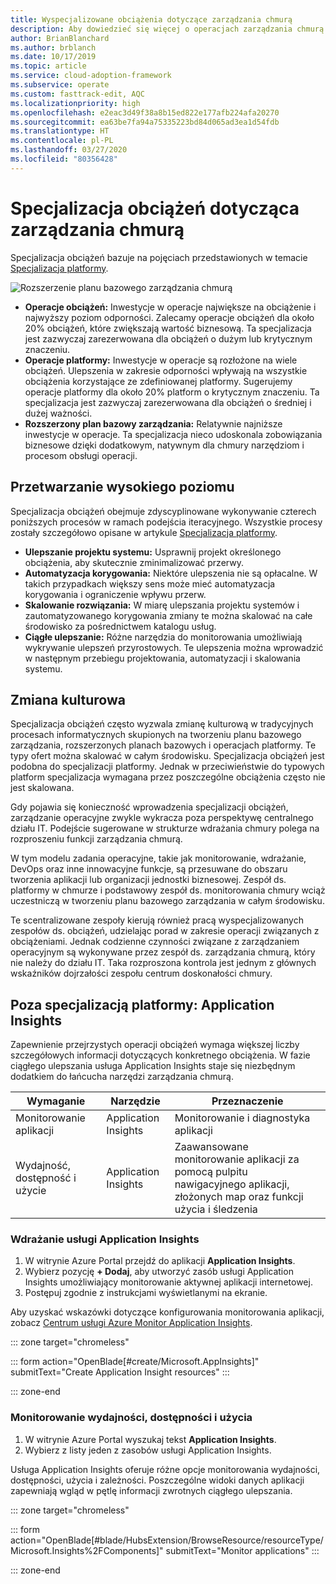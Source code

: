 ```yaml
---
title: Wyspecjalizowane obciążenia dotyczące zarządzania chmurą
description: Aby dowiedzieć się więcej o operacjach zarządzania chmurą dotyczących wyspecjalizowanych obciążeń, skorzystaj z podręcznika Cloud Adoption Framework dla platformy Azure.
author: BrianBlanchard
ms.author: brblanch
ms.date: 10/17/2019
ms.topic: article
ms.service: cloud-adoption-framework
ms.subservice: operate
ms.custom: fasttrack-edit, AQC
ms.localizationpriority: high
ms.openlocfilehash: e2eac3d49f38a8b15ed822e177afb224afa20270
ms.sourcegitcommit: ea63be7fa94a75335223bd84d065ad3ea1d54fdb
ms.translationtype: HT
ms.contentlocale: pl-PL
ms.lasthandoff: 03/27/2020
ms.locfileid: "80356428"
---
```

# <a name="workload-specialization-for-cloud-management"></a>Specjalizacja obciążeń dotycząca zarządzania chmurą

Specjalizacja obciążeń bazuje na pojęciach przedstawionych w temacie [Specjalizacja platformy](./platform-specialization.md).

![Rozszerzenie planu bazowego zarządzania chmurą](../../_images/manage/beyond-the-baseline.png)

- **Operacje obciążeń:** Inwestycje w operacje największe na obciążenie i najwyższy poziom odporności. Zalecamy operacje obciążeń dla około 20% obciążeń, które zwiększają wartość biznesową. Ta specjalizacja jest zazwyczaj zarezerwowana dla obciążeń o dużym lub krytycznym znaczeniu.
- **Operacje platformy:** Inwestycje w operacje są rozłożone na wiele obciążeń. Ulepszenia w zakresie odporności wpływają na wszystkie obciążenia korzystające ze zdefiniowanej platformy. Sugerujemy operacje platformy dla około 20% platform o krytycznym znaczeniu. Ta specjalizacja jest zazwyczaj zarezerwowana dla obciążeń o średniej i dużej ważności.
- **Rozszerzony plan bazowy zarządzania:** Relatywnie najniższe inwestycje w operacje. Ta specjalizacja nieco udoskonala zobowiązania biznesowe dzięki dodatkowym, natywnym dla chmury narzędziom i procesom obsługi operacji.

## <a name="high-level-process"></a>Przetwarzanie wysokiego poziomu

Specjalizacja obciążeń obejmuje zdyscyplinowane wykonywanie czterech poniższych procesów w ramach podejścia iteracyjnego. Wszystkie procesy zostały szczegółowo opisane w artykule [Specjalizacja platformy](./platform-specialization.md).

- **Ulepszanie projektu systemu:** Usprawnij projekt określonego obciążenia, aby skutecznie zminimalizować przerwy.
- **Automatyzacja korygowania:** Niektóre ulepszenia nie są opłacalne. W takich przypadkach większy sens może mieć automatyzacja korygowania i ograniczenie wpływu przerw.
- **Skalowanie rozwiązania:** W miarę ulepszania projektu systemów i zautomatyzowanego korygowania zmiany te można skalować na całe środowisko za pośrednictwem katalogu usług.
- **Ciągłe ulepszanie:** Różne narzędzia do monitorowania umożliwiają wykrywanie ulepszeń przyrostowych. Te ulepszenia można wprowadzić w następnym przebiegu projektowania, automatyzacji i skalowania systemu.

## <a name="cultural-change"></a>Zmiana kulturowa

Specjalizacja obciążeń często wyzwala zmianę kulturową w tradycyjnych procesach informatycznych skupionych na tworzeniu planu bazowego zarządzania, rozszerzonych planach bazowych i operacjach platformy. Te typy ofert można skalować w całym środowisku. Specjalizacja obciążeń jest podobna do specjalizacji platformy. Jednak w przeciwieństwie do typowych platform specjalizacja wymagana przez poszczególne obciążenia często nie jest skalowana.

Gdy pojawia się konieczność wprowadzenia specjalizacji obciążeń, zarządzanie operacyjne zwykle wykracza poza perspektywę centralnego działu IT. Podejście sugerowane w strukturze wdrażania chmury polega na rozproszeniu funkcji zarządzania chmurą.

W tym modelu zadania operacyjne, takie jak monitorowanie, wdrażanie, DevOps oraz inne innowacyjne funkcje, są przesuwane do obszaru tworzenia aplikacji lub organizacji jednostki biznesowej. Zespół ds. platformy w chmurze i podstawowy zespół ds. monitorowania chmury wciąż uczestniczą w tworzeniu planu bazowego zarządzania w całym środowisku.

Te scentralizowane zespoły kierują również pracą wyspecjalizowanych zespołów ds. obciążeń, udzielając porad w zakresie operacji związanych z obciążeniami. Jednak codzienne czynności związane z zarządzaniem operacyjnym są wykonywane przez zespół ds. zarządzania chmurą, który nie należy do działu IT. Taka rozproszona kontrola jest jednym z głównych wskaźników dojrzałości zespołu centrum doskonałości chmury.

## <a name="beyond-platform-specialization-application-insights"></a>Poza specjalizacją platformy: Application Insights

Zapewnienie przejrzystych operacji obciążeń wymaga większej liczby szczegółowych informacji dotyczących konkretnego obciążenia. W fazie ciągłego ulepszania usługa Application Insights staje się niezbędnym dodatkiem do łańcucha narzędzi zarządzania chmurą.

|Wymaganie|Narzędzie|Przeznaczenie|
|---|---|---|
|Monitorowanie aplikacji|Application Insights|Monitorowanie i diagnostyka aplikacji|
|Wydajność, dostępność i użycie|Application Insights|Zaawansowane monitorowanie aplikacji za pomocą pulpitu nawigacyjnego aplikacji, złożonych map oraz funkcji użycia i śledzenia|

### <a name="deploy-application-insights"></a>Wdrażanie usługi Application Insights

1. W witrynie Azure Portal przejdź do aplikacji **Application Insights**.
1. Wybierz pozycję **+ Dodaj**, aby utworzyć zasób usługi Application Insights umożliwiający monitorowanie aktywnej aplikacji internetowej.
1. Postępuj zgodnie z instrukcjami wyświetlanymi na ekranie.

Aby uzyskać wskazówki dotyczące konfigurowania monitorowania aplikacji, zobacz [Centrum usługi Azure Monitor Application Insights](https://docs.microsoft.com/azure/azure-monitor/azure-monitor-app-hub).

::: zone target="chromeless"

::: form action="OpenBlade[#create/Microsoft.AppInsights]" submitText="Create Application Insight resources" :::

::: zone-end

### <a name="monitor-performance-availability-and-usage"></a>Monitorowanie wydajności, dostępności i użycia

1. W witrynie Azure Portal wyszukaj tekst **Application Insights**.
1. Wybierz z listy jeden z zasobów usługi Application Insights.

Usługa Application Insights oferuje różne opcje monitorowania wydajności, dostępności, użycia i zależności. Poszczególne widoki danych aplikacji zapewniają wgląd w pętlę informacji zwrotnych ciągłego ulepszania.

::: zone target="chromeless"

<!-- markdownlint-disable DOCSMD001 -->

::: form action="OpenBlade[#blade/HubsExtension/BrowseResource/resourceType/Microsoft.Insights%2FComponents]" submitText="Monitor applications" :::

<!-- markdownlint-enable DOCSMD001 -->

::: zone-end
